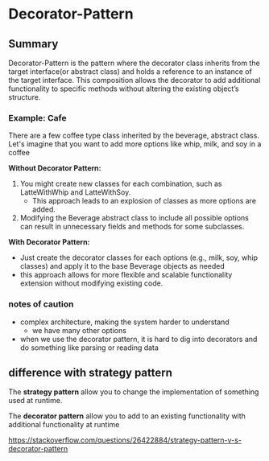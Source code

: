 # Decorator-Pattern


## Summary

Decorator-Pattern is the pattern where the decorator class inherits from the target interface(or abstract class) and holds a reference to an instance of the target interface. This composition allows the decorator to add additional functionality to specific methods without altering the existing object’s structure.

### Example: Cafe

There are a few coffee type class inherited by the beverage, abstract class.
Let's imagine that you want to add more options like whip, milk, and soy in a coffee 

**Without Decorator Pattern:**

1. You might create new classes for each combination, such as LatteWithWhip and LatteWithSoy.
	- This approach leads to an explosion of classes as more options are added.
2. Modifying the Beverage abstract class to include all possible options can result in unnecessary fields and methods for some subclasses.

**With Decorator Pattern:**

- Just create the decorator classes for each options (e.g., milk, soy, whip classes) and apply it to the base Beverage objects as needed
- this approach allows for more flexible and scalable functionality extension without modifying existing code.

### notes of caution

- complex architecture, making the system harder to understand
	- we have many other options
- when we use the decorator pattern, it is hard to dig into decorators and do something like parsing or reading data

## difference with strategy pattern

The **strategy pattern** allow you to change the implementation of something used at runtime.

The **decorator pattern** allow you to add to an existing functionality with additional functionality at runtime

https://stackoverflow.com/questions/26422884/strategy-pattern-v-s-decorator-pattern


